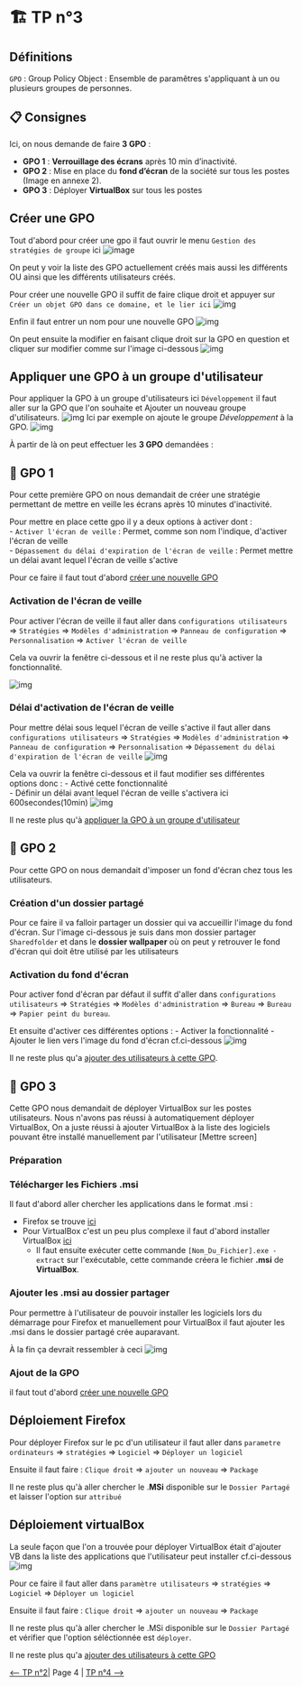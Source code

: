 # :building_construction: TP n°3

## Définitions

``GPO`` : Group Policy Object : Ensemble de paramêtres s'appliquant à un ou plusieurs groupes de personnes.

## :clipboard: Consignes

Ici, on nous demande de faire **3 GPO** :

- **GPO 1** : **Verrouillage des écrans** après 10 min d’inactivité.
- **GPO 2** : Mise en place du **fond d’écran** de la société sur tous les postes (Image en annexe 2).
- **GPO 3** : Déployer **VirtualBox** sur tous les postes

## Créer une GPO

Tout d'abord pour créer une gpo il faut ouvrir le menu ``Gestion des stratégies de groupe`` ici ![image](img/CreateGPO/01_27_40.png)

On peut y voir la liste des GPO actuellement créés mais aussi les différents OU ainsi que les différents utilisateurs créés. 

Pour créer une nouvelle GPO il suffit de faire clique droit et appuyer sur ``Créer un objet GPO dans ce domaine, et le lier ici`` ![img](img/CreateGPO/15_37_27.png)

Enfin il faut entrer un nom pour une nouvelle GPO ![img](img/CreateGPO/16_24_45.png)

On peut ensuite la modifier en faisant clique droit sur la GPO en question et cliquer sur modifier comme sur l'image ci-dessous ![img](img/CreateGPO/16_28_22.png)

## Appliquer une GPO à un groupe d'utilisateur

Pour appliquer la GPO à un groupe d'utilisateurs ici ``Développement`` il faut aller sur la GPO que l'on souhaite et Ajouter un nouveau groupe d'utilisateurs.
![img](img/CreateGPO/13_12_18.png)
Ici par exemple on ajoute le groupe *Développement* à la GPO.
![img](img/CreateGPO/13_12_36.png)

À partir de là on peut effectuer les **3 GPO** demandées :  

## :wrench: GPO 1

Pour cette première GPO on nous demandait de créer une stratégie permettant de mettre en veille les écrans après 10 minutes d'inactivité.

Pour mettre en place cette gpo il y a deux options à activer dont :  
    - ``Activer l'écran de veille`` : Permet, comme son nom l'indique, d'activer l'écran de veille  
    - ``Dépassement du délai d'expiration de l'écran de veille`` : Permet mettre un délai avant lequel l'écran de veille s'active  

Pour ce faire il faut tout d'abord [créer une nouvelle GPO](#créer-une-gpo)

### Activation de l'écran de veille  

Pour activer l'écran de veille il faut aller dans ``configurations utilisateurs`` => ``Stratégies`` => ``Modèles d'administration`` => ``Panneau de configuration`` => ``Personnalisation`` => ``Activer l'écran de veille``  

Cela va ouvrir la fenêtre ci-dessous et il ne reste plus qu'à activer la fonctionnalité.

![img](img/GPO1/21_55_41.png)

### Délai d'activation de l'écran de veille

Pour mettre délai sous lequel l'écran de veille s'active il faut aller dans
``configurations utilisateurs`` => ``Stratégies`` => ``Modèles d'administration`` =>
``Panneau de configuration`` => ``Personnalisation`` =>
``Dépassement du délai d'expiration de l'écran de veille`` ![img](img/GPO1/21_55_41.png)

Cela va ouvrir la fenêtre ci-dessous et il faut modifier ses différentes options donc :
    - Activé cette fonctionnalité  
    - Définir un délai avant lequel l'écran de veille s'activera  ici 600secondes(10min)
![img](img/GPO1/21_26_20.png)

Il ne reste plus qu'à [appliquer la GPO à un groupe d'utilisateur](#appliquer-une-gpo-à-un-groupe-dutilisateur)

## :wrench: GPO 2

Pour cette GPO on nous demandait d'imposer un fond d'écran chez tous les utilisateurs.

### Création d'un dossier partagé

Pour ce faire il va falloir partager un dossier qui va accueillir l'image du fond d'écran. 
Sur l'image ci-dessous je suis dans mon dossier partager ``Sharedfolder`` et dans le **dossier wallpaper** où on peut y retrouver le fond d'écran qui doit être utilisé par les utilisateurs

### Activation du fond d'écran

Pour activer fond d'écran par défaut il suffit d'aller dans ``configurations utilisateurs`` => ``Stratégies`` => ``Modèles d'administration`` => ``Bureau`` => ``Bureau`` => ``Papier peint du bureau``.

Et ensuite d'activer ces différentes options :
    - Activer la fonctionnalité
    - Ajouter le lien vers l'image du fond d'écran
cf.ci-dessous
![img](img/GPO2/01_09_21.png)

Il ne reste plus qu'a [ajouter des utilisateurs à cette GPO](#appliquer-une-gpo-à-un-groupe-dutilisateur).

## :wrench: GPO 3

Cette GPO nous demandait de déployer VirtualBox sur les postes utilisateurs.
Nous n'avons pas réussi à automatiquement déployer VirtualBox, On a juste réussi à ajouter VirtualBox à la liste des logiciels pouvant être installé manuellement par l'utilisateur [Mettre screen]

### Préparation

### Télécharger les Fichiers .msi

Il faut d'abord aller chercher les applications dans le format .msi :

- Firefox se trouve [ici](https://www.mozilla.org/fr/firefox/all/#product-desktop-release)
- Pour VirtualBox c'est un peu plus complexe il faut d'abord installer VirtualBox [ici](https://download.virtualbox.org/virtualbox/6.1.32/VirtualBox-6.1.32-149290-Win.exe)
  - Il faut ensuite exécuter cette commande ``[Nom_Du_Fichier].exe -extract`` sur l'exécutable, cette commande créera le fichier **.msi** de **VirtualBox**.

### Ajouter les .msi au dossier partager

Pour permettre à l'utilisateur de pouvoir installer les logiciels lors du démarrage pour Firefox et manuellement pour VirtualBox il faut ajouter les .msi dans le dossier partagé crée auparavant.

À la fin ça devrait ressembler à ceci ![img](img/GPO3/14_02_03.png)  

### Ajout de la GPO

il faut tout d'abord [créer une nouvelle GPO](#créer-une-gpo)

## Déploiement Firefox

Pour déployer Firefox sur le pc d'un utilisateur il faut aller dans ``parametre ordinateurs`` => ```stratégies``` => ``Logiciel`` => ``Déployer un logiciel``

Ensuite il faut faire : ``Clique droit`` => ``ajouter un nouveau`` => ``Package``

Il ne reste plus qu'à aller chercher le .**MSi** disponible sur le ``Dossier Partagé`` et laisser l'option sur ``attribué``

## Déploiement virtualBox

La seule façon que l'on a trouvée pour déployer VirtualBox était d'ajouter VB dans la liste des applications que l'utilisateur peut installer cf.ci-dessous
![img](img/GPO3/01_23_05.png)


Pour ce faire il faut aller dans ``paramètre utilisateurs`` => ```stratégies``` => ``Logiciel`` => ``Déployer un logiciel``

Ensuite il faut faire : ``Clique droit`` => ``ajouter un nouveau`` => ``Package``

Il ne reste plus qu'à aller chercher le .MSi disponible sur le ``Dossier Partagé`` et vérifier que l'option séléctionnée est ``déployer``.

Il ne reste plus qu'a [ajouter des utilisateurs à cette GPO](#appliquer-une-gpo-à-un-groupe-dutilisateur)

[<-- TP n°2](../tp2/tp2.md)| Page 4 | [TP n°4 -->](../tp4/tp4.md)